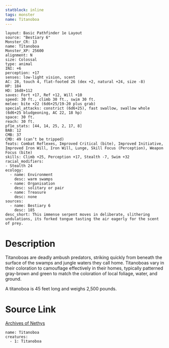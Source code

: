 ```yaml
---
statblock: inline
tags: monster
name: Titanoboa
---
```

```statblock
layout: Basic Pathfinder 1e Layout
source: "Bestiary 6"
Monster_CR: 13
name: Titanoboa
Monster_XP: 25600
alignment: N
size: Colossal
type: animal
INI: +6
perception: +17
senses: low-light vision, scent
AC: 28, touch 4, flat-footed 26 (dex +2, natural +24, size -8)
HP: 184
HD: 16d8+112
saves: Fort +17, Ref +12, Will +10
speed: 30 ft., climb 30 ft., swim 30 ft.
melee: bite +22 (6d6+25/19-20 plus grab)
special_attacks: constrict (6d6+25), fast swallow, swallow whole (6d6+25 bludgeoning, AC 22, 18 hp)
space: 30 ft.
reach: 30 ft.
pf1e_stats: [44, 14, 25, 2, 17, 8]
BAB: 12
CMB: 37
CMD: 49 (can’t be tripped)
feats: Combat Reflexes, Improved Critical (bite), Improved Initiative, Improved Iron Will, Iron Will, Lunge, Skill Focus (Perception), Weapon Focus (bite)
skills: Climb +25, Perception +17, Stealth -7, Swim +32
racial_modifiers:
- Stealth 24
ecology:
  - name: Environment
    desc: warm swamps
  - name: Organisation
    desc: solitary or pair
  - name: Treasure
    desc: none
sources:
  - name: Bestiary 6
    desc: 185
desc_short: This immense serpent moves in deliberate, slithering undulations, its forked tongue tasting the air eagerly for the scent of prey.
```
# Description
Titanoboas are deadly ambush predators, striking quickly from beneath the surface of the swamps and jungle waters they call home. Titanoboas vary in their coloration to camouflage effectively in their homes, typically patterned gray-brown and green to match the coloration of local foliage, water, and ground. 

A titanoboa is 45 feet long and weighs 2,500 pounds.
# Source Link
[Archives of Nethys](https://aonprd.com/MonsterDisplay.aspx?ItemName=Titanoboa)
```encounter-table
name: Titanoboa
creatures:
  - 1: Titanoboa
```
